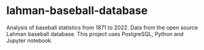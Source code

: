# lahman-baseball-database
Analysis of baseball statistics from 1871 to 2022. Data from the open source Lahman baseball database. This project uses PostgreSQL, Python and Jupyter notebook. 
